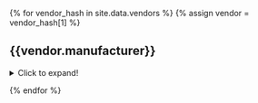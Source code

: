 {% for vendor_hash in site.data.vendors %}
  {% assign vendor = vendor_hash[1] %}

## {{vendor.manufacturer}}

<details>
  <summary>Click to expand!</summary>
  {% include table.html data=vendor.kb %}
</details>

{% endfor %}
